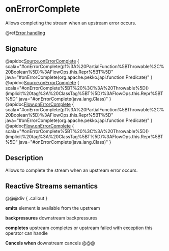 # onErrorComplete

Allows completing the stream when an upstream error occurs.

@ref[Error handling](../index.md#error-handling)

## Signature

@apidoc[Source.onErrorComplete](Source) { scala="#onErrorComplete(pf%3A%20PartialFunction%5BThrowable%2C%20Boolean%5D)%3AFlowOps.this.Repr%5BT%5D" java="#onErrorComplete(org.apache.pekko.japi.function.Predicate)" }
@apidoc[Source.onErrorComplete](Source) { scala="#onErrorComplete%5BT%20%3C%3A%20Throwable%5D()(implicit%20tag%3A%20ClassTag%5BT%5D)%3AFlowOps.this.Repr%5BT%5D" java="#onErrorComplete(java.lang.Class)" }
@apidoc[Flow.onErrorComplete](Flow) { scala="#onErrorComplete(pf%3A%20PartialFunction%5BThrowable%2C%20Boolean%5D)%3AFlowOps.this.Repr%5BT%5D" java="#onErrorComplete(org.apache.pekko.japi.function.Predicate)" }
@apidoc[Flow.onErrorComplete](Flow) { scala="#onErrorComplete%5BT%20%3C%3A%20Throwable%5D()(implicit%20tag%3A%20ClassTag%5BT%5D)%3AFlowOps.this.Repr%5BT%5D" java="#onErrorComplete(java.lang.Class)" }

## Description

Allows to complete the stream when an upstream error occurs.

## Reactive Streams semantics

@@@div { .callout }

**emits** element is available from the upstream

**backpressures** downstream backpressures

**completes** upstream completes or upstream failed with exception this operator can handle

**Cancels when** downstream cancels
@@@